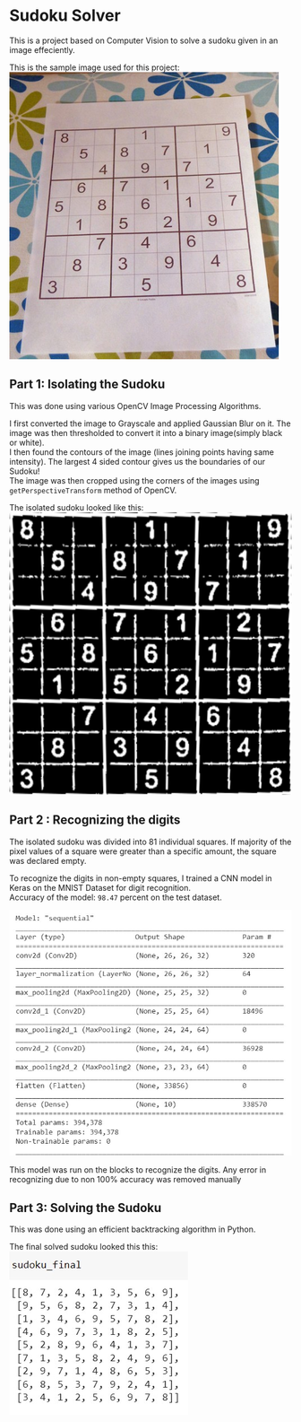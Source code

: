 # Sudoku Solver

This is a project based on Computer Vision to solve a sudoku given in an image effeciently. 

This is the sample image used for this project:   
![Sample Image](/images/sud3.jpeg)

## Part 1: Isolating the Sudoku

This was done using various OpenCV Image Processing Algorithms. 

I first converted the image to Grayscale and applied Gaussian Blur on it. The image was then thresholded to convert it into a binary image(simply black or white).    
I then found the contours of the image (lines joining points having same intensity). The largest 4 sided contour gives us the boundaries of our Sudoku!   
The image was then cropped using the corners of the images using ```getPerspectiveTransform``` method of OpenCV.

The isolated sudoku looked like this:   
![Isolated](/images/isolated_sud.png) 

## Part 2 : Recognizing the digits

The isolated sudoku was divided into 81 individual squares. If majority of the pixel values of a square were greater than a specific amount, the square was declared empty.

To recognize the digits in non-empty squares, I trained a CNN model in Keras on the MNIST Dataset for digit recognition.   
Accuracy of the model: ```98.47``` percent on the test dataset. 
   
![Model](/images/model.jpg)

This model was run on the blocks to recognize the digits. Any error in recognizing due to non 100% accuracy was removed manually 

## Part 3: Solving the Sudoku

This was done using an efficient backtracking algorithm in Python.

The final solved sudoku looked this this:    
![Solved](/images/solved.jpg)
